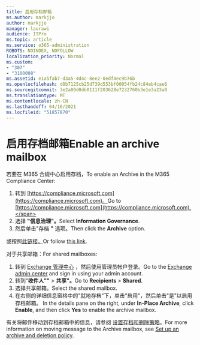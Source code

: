 ```yaml
---
title: 启用存档邮箱
ms.author: markjjo
author: markjjo
manager: laurawi
audience: ITPro
ms.topic: article
ms.service: o365-administration
ROBOTS: NOINDEX, NOFOLLOW
localization_priority: Normal
ms.custom:
- "307"
- "3100008"
ms.assetid: e1a5fab7-d3a5-4d4c-8ee2-0edf4ec9b76b
ms.openlocfilehash: d0b7125cb25d739d553bf00054fb24c84eb4cae6
ms.sourcegitcommit: 3e2a80d0db0111f203628e7232760b3e1e3a23a0
ms.translationtype: MT
ms.contentlocale: zh-CN
ms.lasthandoff: 04/16/2021
ms.locfileid: "51857870"
---
```

# <a name="enable-an-archive-mailbox"></a><span data-ttu-id="5ade1-102">启用存档邮箱</span><span class="sxs-lookup"><span data-stu-id="5ade1-102">Enable an archive mailbox</span></span>

<span data-ttu-id="5ade1-103">若要在 M365 合规中心启用存档，</span><span class="sxs-lookup"><span data-stu-id="5ade1-103">To enable an Archive in the M365 Compliance Center:</span></span>

1. <span data-ttu-id="5ade1-104">转到 [https://compliance.microsoft.com](https://compliance.microsoft.com)。</span><span class="sxs-lookup"><span data-stu-id="5ade1-104">Go to [https://compliance.microsoft.com](https://compliance.microsoft.com).</span></span>
2. <span data-ttu-id="5ade1-105">选择 **"信息治理"。**</span><span class="sxs-lookup"><span data-stu-id="5ade1-105">Select **Information Governance**.</span></span>
3. <span data-ttu-id="5ade1-106">然后单击"存档 **"** 选项。</span><span class="sxs-lookup"><span data-stu-id="5ade1-106">Then click the **Archive** option.</span></span>

<span data-ttu-id="5ade1-107">或按照[此链接。](https://sip.compliance.microsoft.com/informationgovernance?viewid=archive)</span><span class="sxs-lookup"><span data-stu-id="5ade1-107">Or follow [this link](https://sip.compliance.microsoft.com/informationgovernance?viewid=archive).</span></span>  

<span data-ttu-id="5ade1-108">对于共享邮箱：</span><span class="sxs-lookup"><span data-stu-id="5ade1-108">For shared mailboxes:</span></span>

1. <span data-ttu-id="5ade1-109">转到 [Exchange 管理中心](https://outlook.office365.com/ecp) ，然后使用管理员帐户登录。</span><span class="sxs-lookup"><span data-stu-id="5ade1-109">Go to the [Exchange admin center](https://outlook.office365.com/ecp) and sign in using your admin account.</span></span>
2. <span data-ttu-id="5ade1-110">转到"**收件人""**  >  **共享"。**</span><span class="sxs-lookup"><span data-stu-id="5ade1-110">Go to **Recipients** > **Shared**.</span></span>
3. <span data-ttu-id="5ade1-111">选择共享邮箱。</span><span class="sxs-lookup"><span data-stu-id="5ade1-111">Select the shared mailbox.</span></span>
4. <span data-ttu-id="5ade1-112">在右侧的详细信息窗格中的"就地存档"下，单击"启用"，然后单击"是"以启用存档邮箱。 </span><span class="sxs-lookup"><span data-stu-id="5ade1-112">In the details pane on the right, under **In-Place Archive**, click **Enable**, and then click **Yes** to enable the archive mailbox.</span></span>

<span data-ttu-id="5ade1-113">有关将邮件移动到存档邮箱中的信息，请参阅 [设置存档和删除策略](https://docs.microsoft.com//office365/securitycompliance/set-up-an-archive-and-deletion-policy-for-mailboxes)。</span><span class="sxs-lookup"><span data-stu-id="5ade1-113">For more information on moving message to the Archive mailbox, see [Set up an archive and deletion policy](https://docs.microsoft.com//office365/securitycompliance/set-up-an-archive-and-deletion-policy-for-mailboxes).</span></span>
